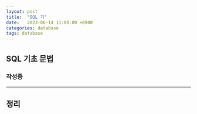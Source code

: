 ```yaml
---
layout: post
title:  "SQL 기"
date:   2023-06-14 11:00:00 +0900
categories: database
tags: database
---
```



## SQL 기초 문법



### 작성중

---

## 정리


